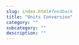 ```yaml
---
slug: index.html#feedback
title: "Units Conversion"
category: ""
subcategory: ""
description: ""
---
```


